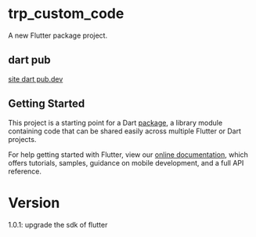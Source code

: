 # trp_custom_code

A new Flutter package project.


## dart pub
[site dart pub.dev](https://pub.dev/packages/trp_custom_code/install)

## Getting Started

This project is a starting point for a Dart
[package](https://flutter.dev/developing-packages/),
a library module containing code that can be shared easily across
multiple Flutter or Dart projects.

For help getting started with Flutter, view our 
[online documentation](https://flutter.dev/docs), which offers tutorials, 
samples, guidance on mobile development, and a full API reference.


# Version
1.0.1: upgrade the sdk of flutter
